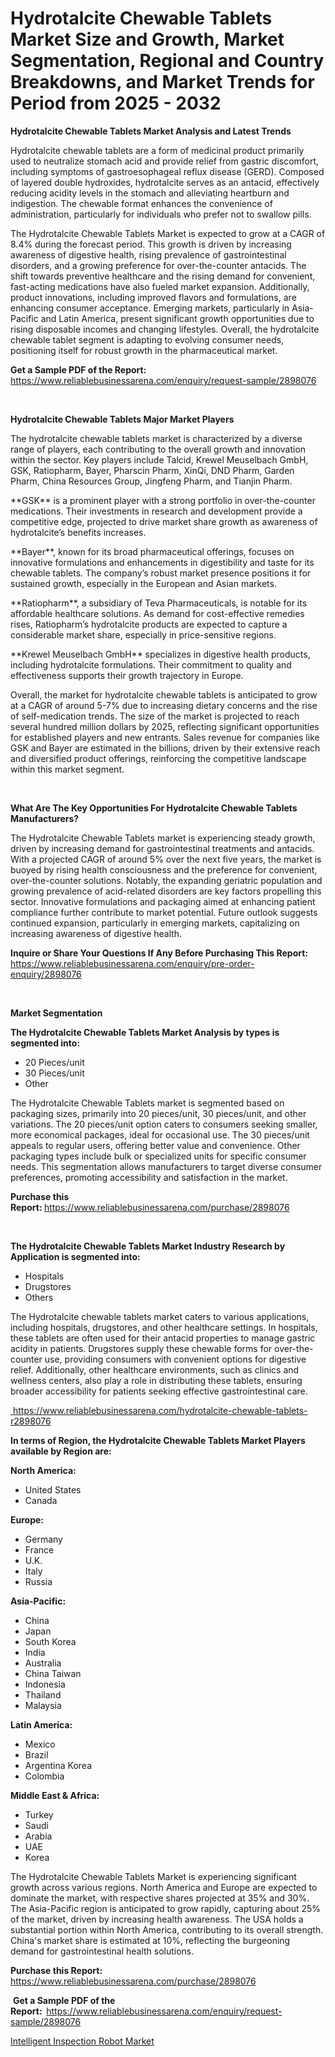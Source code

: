 <p><h1>Hydrotalcite Chewable Tablets Market Size and Growth, Market Segmentation, Regional and Country Breakdowns, and Market Trends for Period from 2025 -  2032</h1></p><p><strong>Hydrotalcite Chewable Tablets Market Analysis and Latest Trends</strong></p>
<p><p>Hydrotalcite chewable tablets are a form of medicinal product primarily used to neutralize stomach acid and provide relief from gastric discomfort, including symptoms of gastroesophageal reflux disease (GERD). Composed of layered double hydroxides, hydrotalcite serves as an antacid, effectively reducing acidity levels in the stomach and alleviating heartburn and indigestion. The chewable format enhances the convenience of administration, particularly for individuals who prefer not to swallow pills.</p><p>The Hydrotalcite Chewable Tablets Market is expected to grow at a CAGR of 8.4% during the forecast period. This growth is driven by increasing awareness of digestive health, rising prevalence of gastrointestinal disorders, and a growing preference for over-the-counter antacids. The shift towards preventive healthcare and the rising demand for convenient, fast-acting medications have also fueled market expansion. Additionally, product innovations, including improved flavors and formulations, are enhancing consumer acceptance. Emerging markets, particularly in Asia-Pacific and Latin America, present significant growth opportunities due to rising disposable incomes and changing lifestyles. Overall, the hydrotalcite chewable tablet segment is adapting to evolving consumer needs, positioning itself for robust growth in the pharmaceutical market.</p></p>
<p><strong>Get a Sample PDF of the Report:&nbsp;</strong> <a href="https://www.reliablebusinessarena.com/enquiry/request-sample/2898076?utm_campaign=2112&utm_medium=2&utm_source=Github&utm_content=ia&utm_term=15032025&utm_id=hydrotalcite-chewable-tablets">https://www.reliablebusinessarena.com/enquiry/request-sample/2898076</a></p>
<p>&nbsp;</p>
<p><strong>Hydrotalcite Chewable Tablets Major Market Players</strong></p>
<p><p>The hydrotalcite chewable tablets market is characterized by a diverse range of players, each contributing to the overall growth and innovation within the sector. Key players include Talcid, Krewel Meuselbach GmbH, GSK, Ratiopharm, Bayer, Pharscin Pharm, XinQi, DND Pharm, Garden Pharm, China Resources Group, Jingfeng Pharm, and Tianjin Pharm. </p><p>**GSK** is a prominent player with a strong portfolio in over-the-counter medications. Their investments in research and development provide a competitive edge, projected to drive market share growth as awareness of hydrotalcite’s benefits increases.</p><p>**Bayer**, known for its broad pharmaceutical offerings, focuses on innovative formulations and enhancements in digestibility and taste for its chewable tablets. The company’s robust market presence positions it for sustained growth, especially in the European and Asian markets.</p><p>**Ratiopharm**, a subsidiary of Teva Pharmaceuticals, is notable for its affordable healthcare solutions. As demand for cost-effective remedies rises, Ratiopharm’s hydrotalcite products are expected to capture a considerable market share, especially in price-sensitive regions.</p><p>**Krewel Meuselbach GmbH** specializes in digestive health products, including hydrotalcite formulations. Their commitment to quality and effectiveness supports their growth trajectory in Europe.</p><p>Overall, the market for hydrotalcite chewable tablets is anticipated to grow at a CAGR of around 5-7% due to increasing dietary concerns and the rise of self-medication trends. The size of the market is projected to reach several hundred million dollars by 2025, reflecting significant opportunities for established players and new entrants. Sales revenue for companies like GSK and Bayer are estimated in the billions, driven by their extensive reach and diversified product offerings, reinforcing the competitive landscape within this market segment.</p></p>
<p>&nbsp;</p>
<p><strong>What Are The Key Opportunities For Hydrotalcite Chewable Tablets Manufacturers?</strong></p>
<p><p>The Hydrotalcite Chewable Tablets market is experiencing steady growth, driven by increasing demand for gastrointestinal treatments and antacids. With a projected CAGR of around 5% over the next five years, the market is buoyed by rising health consciousness and the preference for convenient, over-the-counter solutions. Notably, the expanding geriatric population and growing prevalence of acid-related disorders are key factors propelling this sector. Innovative formulations and packaging aimed at enhancing patient compliance further contribute to market potential. Future outlook suggests continued expansion, particularly in emerging markets, capitalizing on increasing awareness of digestive health.</p></p>
<p><strong>Inquire or Share Your Questions If Any Before Purchasing This Report:</strong> <a href="https://www.reliablebusinessarena.com/enquiry/pre-order-enquiry/2898076?utm_campaign=2112&utm_medium=2&utm_source=Github&utm_content=ia&utm_term=15032025&utm_id=hydrotalcite-chewable-tablets">https://www.reliablebusinessarena.com/enquiry/pre-order-enquiry/2898076</a></p>
<p>&nbsp;</p>
<p><strong>Market Segmentation</strong></p>
<p><strong>The Hydrotalcite Chewable Tablets Market Analysis by types is segmented into:</strong></p>
<p><ul><li>20 Pieces/unit</li><li>30 Pieces/unit</li><li>Other</li></ul></p>
<p><p>The Hydrotalcite Chewable Tablets market is segmented based on packaging sizes, primarily into 20 pieces/unit, 30 pieces/unit, and other variations. The 20 pieces/unit option caters to consumers seeking smaller, more economical packages, ideal for occasional use. The 30 pieces/unit appeals to regular users, offering better value and convenience. Other packaging types include bulk or specialized units for specific consumer needs. This segmentation allows manufacturers to target diverse consumer preferences, promoting accessibility and satisfaction in the market.</p></p>
<p><strong>Purchase this Report:&nbsp;</strong><a href="https://www.reliablebusinessarena.com/purchase/2898076?utm_campaign=2112&utm_medium=2&utm_source=Github&utm_content=ia&utm_term=15032025&utm_id=hydrotalcite-chewable-tablets">https://www.reliablebusinessarena.com/purchase/2898076</a></p>
<p>&nbsp;</p>
<p><strong>The Hydrotalcite Chewable Tablets Market Industry Research by Application is segmented into:</strong></p>
<p><ul><li>Hospitals</li><li>Drugstores</li><li>Others</li></ul></p>
<p><p>The Hydrotalcite chewable tablets market caters to various applications, including hospitals, drugstores, and other healthcare settings. In hospitals, these tablets are often used for their antacid properties to manage gastric acidity in patients. Drugstores supply these chewable forms for over-the-counter use, providing consumers with convenient options for digestive relief. Additionally, other healthcare environments, such as clinics and wellness centers, also play a role in distributing these tablets, ensuring broader accessibility for patients seeking effective gastrointestinal care.</p></p>
<p><a href="https://www.reliablebusinessarena.com/hydrotalcite-chewable-tablets-r2898076?utm_campaign=2112&utm_medium=2&utm_source=Github&utm_content=ia&utm_term=15032025&utm_id=hydrotalcite-chewable-tablets">&nbsp;https://www.reliablebusinessarena.com/hydrotalcite-chewable-tablets-r2898076</a></p>
<p><strong>In terms of Region, the Hydrotalcite Chewable Tablets Market Players available by Region are:</strong></p>
<p>
    <p> <strong> North America: </strong>
        <ul>
            <li>United States</li>
            <li>Canada</li>
        </ul>
        </p> 
    <p> <strong> Europe: </strong>
        <ul>
            <li>Germany</li>
            <li>France</li>
            <li>U.K.</li>
            <li>Italy</li>
            <li>Russia</li>
        </ul>
        </p> 
    <p> <strong> Asia-Pacific: </strong>
        <ul>
            <li>China</li>
            <li>Japan</li>
            <li>South Korea</li>
            <li>India</li>
            <li>Australia</li>
            <li>China Taiwan</li>
            <li>Indonesia</li>
            <li>Thailand</li>
            <li>Malaysia</li>
        </ul>
        </p> 
    <p> <strong> Latin America: </strong>
        <ul>
            <li>Mexico</li>
            <li>Brazil</li>
            <li>Argentina Korea</li>
            <li>Colombia</li>
        </ul>
        </p> 
    <p> <strong> Middle East & Africa: </strong>
        <ul>
            <li>Turkey</li>
            <li>Saudi</li>
            <li>Arabia</li>
            <li>UAE</li>
            <li>Korea</li>
        </ul>
    </p>
    </p>
<p><p>The Hydrotalcite Chewable Tablets Market is experiencing significant growth across various regions. North America and Europe are expected to dominate the market, with respective shares projected at 35% and 30%. The Asia-Pacific region is anticipated to grow rapidly, capturing about 25% of the market, driven by increasing health awareness. The USA holds a substantial portion within North America, contributing to its overall strength. China's market share is estimated at 10%, reflecting the burgeoning demand for gastrointestinal health solutions.</p></p>
<p><strong>Purchase this Report: </strong><a href="https://www.reliablebusinessarena.com/purchase/2898076?utm_campaign=2112&utm_medium=2&utm_source=Github&utm_content=ia&utm_term=15032025&utm_id=hydrotalcite-chewable-tablets">https://www.reliablebusinessarena.com/purchase/2898076</a></p>
<p>&nbsp;<strong>Get a Sample PDF of the Report:&nbsp;&nbsp;</strong><a href="https://www.reliablebusinessarena.com/enquiry/request-sample/2898076?utm_campaign=2112&utm_medium=2&utm_source=Github&utm_content=ia&utm_term=15032025&utm_id=hydrotalcite-chewable-tablets">https://www.reliablebusinessarena.com/enquiry/request-sample/2898076</a></p>
<p><strong></strong></p>
<p><p><a href="https://github.com/AshikRahman991/Market-Research-Report-List-2/blob/main/intelligent-inspection-robot-market.md?utm_campaign=2112&utm_medium=2&utm_source=Github&utm_content=ia&utm_term=15032025&utm_id=hydrotalcite-chewable-tablets">Intelligent Inspection Robot Market</a></p></p>